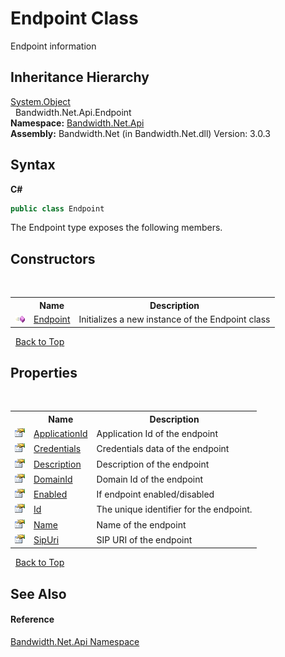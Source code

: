 ﻿# Endpoint Class
 

Endpoint information


## Inheritance Hierarchy
<a href="http://msdn2.microsoft.com/en-us/library/e5kfa45b" target="_blank">System.Object</a><br />&nbsp;&nbsp;Bandwidth.Net.Api.Endpoint<br />
**Namespace:**&nbsp;<a href ="N_Bandwidth_Net_Api.md">Bandwidth.Net.Api</a><br />**Assembly:**&nbsp;Bandwidth.Net (in Bandwidth.Net.dll) Version: 3.0.3

## Syntax

**C#**<br />
``` C#
public class Endpoint
```

The Endpoint type exposes the following members.


## Constructors
&nbsp;<table><tr><th></th><th>Name</th><th>Description</th></tr><tr><td>![Public method](media/pubmethod.gif "Public method")</td><td><a href ="M_Bandwidth_Net_Api_Endpoint__ctor.md">Endpoint</a></td><td>
Initializes a new instance of the Endpoint class</td></tr></table>&nbsp;
<a href="#endpoint-class">Back to Top</a>

## Properties
&nbsp;<table><tr><th></th><th>Name</th><th>Description</th></tr><tr><td>![Public property](media/pubproperty.gif "Public property")</td><td><a href ="P_Bandwidth_Net_Api_Endpoint_ApplicationId.md">ApplicationId</a></td><td>
Application Id of the endpoint</td></tr><tr><td>![Public property](media/pubproperty.gif "Public property")</td><td><a href ="P_Bandwidth_Net_Api_Endpoint_Credentials.md">Credentials</a></td><td>
Credentials data of the endpoint</td></tr><tr><td>![Public property](media/pubproperty.gif "Public property")</td><td><a href ="P_Bandwidth_Net_Api_Endpoint_Description.md">Description</a></td><td>
Description of the endpoint</td></tr><tr><td>![Public property](media/pubproperty.gif "Public property")</td><td><a href ="P_Bandwidth_Net_Api_Endpoint_DomainId.md">DomainId</a></td><td>
Domain Id of the endpoint</td></tr><tr><td>![Public property](media/pubproperty.gif "Public property")</td><td><a href ="P_Bandwidth_Net_Api_Endpoint_Enabled.md">Enabled</a></td><td>
If endpoint enabled/disabled</td></tr><tr><td>![Public property](media/pubproperty.gif "Public property")</td><td><a href ="P_Bandwidth_Net_Api_Endpoint_Id.md">Id</a></td><td>
The unique identifier for the endpoint.</td></tr><tr><td>![Public property](media/pubproperty.gif "Public property")</td><td><a href ="P_Bandwidth_Net_Api_Endpoint_Name.md">Name</a></td><td>
Name of the endpoint</td></tr><tr><td>![Public property](media/pubproperty.gif "Public property")</td><td><a href ="P_Bandwidth_Net_Api_Endpoint_SipUri.md">SipUri</a></td><td>
SIP URI of the endpoint</td></tr></table>&nbsp;
<a href="#endpoint-class">Back to Top</a>

## See Also


#### Reference
<a href ="N_Bandwidth_Net_Api.md">Bandwidth.Net.Api Namespace</a><br />